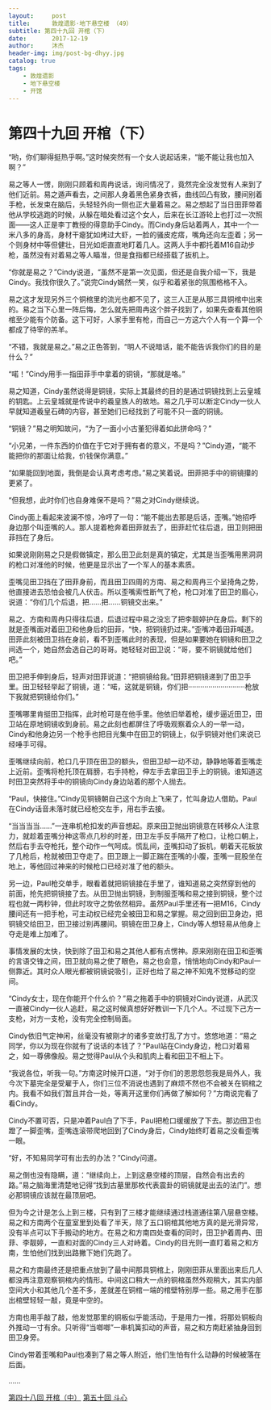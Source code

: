 ```yaml
---
layout:     post
title:      敦煌遗影·地下悬空楼 （49）
subtitle: 第四十九回 开棺（下）
date:       2017-12-19
author:     沐杰
header-img: img/post-bg-dhyy.jpg
catalog: true
tags:
    - 敦煌遗影
    - 地下悬空楼
    - 开馆
---
```

# 第四十九回 开棺（下）

“哟，你们聊得挺热乎啊。”这时候突然有一个女人说起话来，“能不能让我也加入啊？”

易之等人一愣，刚刚只顾着和周冉说话，询问情况了，竟然完全没发觉有人来到了他们近前。易之遁声看去，之间那人身着黑色紧身衣裤，曲线凹凸有致，腰间别着手枪，长发束在脑后，头轻轻外向一侧也正大量着易之。易之想起了当日田菲带着他从学校逃跑的时候，从躲在暗处看过这个女人，后来在长江游轮上也打过一次照面——这人正是李丁教授的得意助手Cindy。而Cindy身后站着两人，其中一个一米八多的身高，身材干瘪犹如烤过大虾，一脸的骚皮疙瘩，嘴角还向左歪着；另一个则身材中等但健壮，目光如炬直直地盯着几人。这两人手中都托着M16自动步枪，虽然没有对着易之等人瞄准，但是食指都已经搭载了扳机上。

“你就是易之？”Cindy说道，“虽然不是第一次见面，但还是自我介绍一下，我是Cindy。我找你很久了。”说完Cindy嫣然一笑，似乎和着紧张的氛围格格不入。

易之这才发现另外三个铜棺里的流光也都不见了，这三人正是从那三具铜棺中出来的。易之当下心里一阵后悔，怎么就先把周冉这个胖子找到了，如果先查看其他铜棺至少能有个防备。这下可好，人家手里有枪，而自己一方这六个人有一个算一个都成了待宰的羔羊。

“不错，我就是易之。”易之正色答到，“明人不说暗话，能不能告诉我你们的目的是什么？”

“喏！”Cindy用手一指田菲手中拿着的铜镜，“那就是咯。”

易之知道，Cindy虽然说得是铜镜，实际上其最终的目的是通过铜镜找到上云皇城的钥匙。上云皇城就是传说中的羲皇族人的故地。易之几乎可以断定Cindy一伙人早就知道羲皇石碑的内容，甚至她们已经找到了可能不只一面的铜镜。

“铜镜？”易之明知故问，“为了一面小小古董犯得着如此拼命吗？”

“小兄弟，一件东西的价值在于它对于拥有者的意义，不是吗？”Cindy道，“能不能把你的那面让给我，价钱保你满意。”

“如果能回到地面，我倒是会认真考虑考虑。”易之笑着说。田菲把手中的铜镜攥的更紧了。

“但我想，此时你们也自身难保不是吗？”易之对Cindy继续说。

Cindy面上看起来波澜不惊，冷哼了一句：“能不能出去那是后话，歪嘴。”她招呼身边那个叫歪嘴的人。那人提着枪奔着田菲就去了，田菲赶忙往后退，田卫则把田菲挡在了身后。

如果说刚刚易之只是假做镇定，那么田卫此刻是真的镇定，尤其是当歪嘴用黑洞洞的枪口对准他的时候，他更是显示出了一个军人的基本素质。

歪嘴见田卫挡在了田菲身前，而且田卫四周的方南、易之和周冉三个呈掎角之势，他直接进去恐怕会被几人伏击。所以歪嘴索性断气了枪，枪口对准了田卫的眉心，说道：“你们几个后退，把……把……铜镜交出来。”

易之、方南和周冉只得往后退，后退过程中易之没忘了把李靓婷护在身后。剩下的就是歪嘴面对着田卫和他身后的田菲，“快，把铜镜扔过来。”歪嘴冲着田菲喊道。田菲此刻被田卫挡在身前，看不到歪嘴此时的表现，但是如果要她在铜镜和田卫之间选一个，她自然会选自己的哥哥。她轻轻对田卫说：“哥，要不铜镜就给他们吧。”

田卫把手伸到身后，轻声对田菲说道：“把铜镜给我。”田菲把铜镜递到了田卫手里。田卫轻轻举起了铜镜，道：“喏，这就是铜镜，你们把····························枪放下我就把铜镜给你们。”

歪嘴哪里肯挺田卫指挥，此时枪可是在他手里。他依旧举着枪，缓步逼近田卫，田卫站在原地铜镜收到身前。易之此刻也都屏住了呼吸观察着众人的一举一动，Cindy和他身边另一个枪手也把目光集中在田卫的铜镜上，似乎铜镜对他们来说已经唾手可得。

歪嘴继续向前，枪口几乎顶在田卫的额头，但田卫却一动不动，静静地等着歪嘴走上近前。歪嘴将枪托顶在肩膀，右手持枪，伸左手去拿田卫手上的铜镜。谁知道这时田卫突然将手中的铜镜向Cindy身边站着的那个人抛去。

“Paul，快接住。”Cindy见铜镜朝自己这个方向上飞来了，忙叫身边人借助。Paul在Cindy话音未落时就已经枪交左手，用右手去接。

“当当当当……”一连串机枪扣发的声音想起。原来田卫抛出铜镜意在转移众人注意力，就趁着歪嘴分神这零点几秒的时差，田卫左手反手隔开了枪口，让枪口朝上，然后右手去夺枪托，整个动作一气呵成。慌乱间，歪嘴扣动了扳机，朝着天花板放了几枪后，枪就被田卫夺走了。田卫跟上一脚正踹在歪嘴的小腹，歪嘴一屁股坐在地上，等他回过神来的时候枪口已经对准了他的额头。

另一边，Paul枪交单手，眼看着就把铜镜接在手里了，谁知道易之突然穿到他的前面，抢先把铜镜接了去。从田卫抛出铜镜，到制服歪嘴和易之接到铜镜，整个过程也就一两秒钟，但此时攻守之势依然相异。虽然Paul手里还有一把M16，Cindy腰间还有一把手枪，可主动权已经完全被田卫和易之掌握。易之回到田卫身边，把铜镜交给田卫，田卫接过别再腰间。铜镜在田卫身上，Cindy等人想轻易从他身上夺走是难上加难了。

事情发展的太快，快到除了田卫和易之其他人都有点愣神。原来刚刚在田卫和歪嘴的言语交锋之间，田卫就向易之使了眼色，易之也会意，悄悄地向Cindy和Paul一侧靠近。其时众人眼光都被铜镜说吸引，正好也给了易之神不知鬼不觉移动的空间。

“Cindy女士，现在你能开个什么价？”易之拖着手中的铜镜对Cindy说道，从武汉一直被Cindy一伙人追赶，易之这时候真想好好教训一下几个人。不过现下己方一支枪，对方一支枪，没有完全控制局面。

Cindy依旧气定神闲，丝毫没有被刚才的诸多变故打乱了方寸。悠悠地道：“易之同学，你以为现在你就有了说话的本钱了？”Paul站在Cindy身边，枪口对着易之，如一尊佛像般。易之觉得Paul从个头和肌肉上看和田卫不相上下。

“我说各位，听我一句。”方南这时候开口道，“对于你们的恩恩怨怨我是局外人，我今次下墓完全是受雇于人，你们三位不消说也遇到了麻烦不然也不会被关在铜棺之内。我看不如我们暂且并合一处，等离开这里你们再做了解如何？”方南说完看了看Cindy。

Cindy不置可否，只是冲着Paul白了下手，Paul把枪口缓缓放了下去。那边田卫也蹬了一脚歪嘴，歪嘴连滚带爬地回到了Cindy身后，Cindy始终盯着易之没看歪嘴一眼。

“好，不知易同学可有出去的办法？”Cindy问道。

易之倒也没有隐瞒，道：“继续向上，上到这悬空楼的顶层，自然会有出去的路。”易之脑海里清楚地记得“找到古墓里那枚代表震卦的铜镜就是出去的法门”。想必那铜镜应该就在最顶层吧。

但为今之计是怎么上到三楼，只有到了三楼才能继续通过栈道通往第八层悬空楼。易之和方南两个在童室里到处看了半天，除了五口铜棺其他地方真的是光滑异常，没有半点可以下手搬动的地方。在易之和方南四处查看的同时，田卫护着周冉、田菲、李靓婷，一直和对面的Cindy三人对峙着。Cindy的目光则一直盯着易之和方南，生怕他们找到出路撇下她们先跑了。

易之和方南最终还是把重点放到了最中间那具铜棺上，刚刚田菲从里面出来后几人都没再注意观察铜棺内的情形。中间这口稍大一点的铜棺虽然外观稍大，其实内部空间大小和其他几个差不多，差就差在铜棺一端的棺壁特别厚一些。易之用手在那出棺壁轻轻一敲，竟是中空的。

方南也用手敲了敲，他发觉那里的铜板似乎能活动，于是用力一推，将那处铜板向外推动一寸有余。只听得“当啷啷”一串机簧扣动的声音，易之和方南赶紧抽身回到田卫身旁。

Cindy带着歪嘴和Paul也凑到了易之等人附近，他们生怕有什么动静的时候被落在后面。

……

[第四十八回 开棺（中）](http://www.jianshu.com/p/683059464b33)
[第五十回 斗心](http://www.jianshu.com/p/ab6a36d8d1ea)
